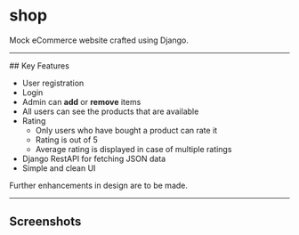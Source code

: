 # shop
Mock eCommerce website crafted using Django.
<hr>
## Key Features
<ul>
  <li>User registration</li>
  <li>Login</li>
  <li>Admin can <b>add</b> or <b>remove</b> items</li>
  <li>All users can see the products that are available</li>
  <li>
    Rating
    <ul>
      <li>Only users who have bought a product can rate it</li>
      <li>Rating is out of 5</li>
      <li>Average rating is displayed in case of multiple ratings</li>
    </ul>
  </li>
  <li>Django RestAPI for fetching JSON data</li>
  <li>Simple and clean UI</li>
</ul>

Further enhancements in design are to be made.

<hr>

## Screenshots
